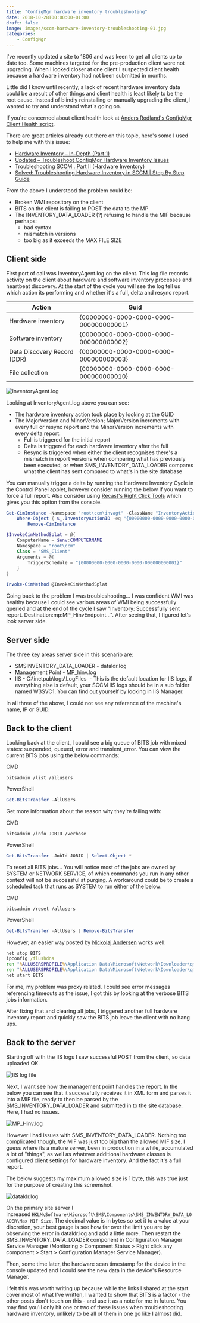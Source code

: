 ```yaml
---
title: "ConfigMgr hardware inventory troubleshooting"
date: 2018-10-28T00:00:00+01:00
draft: false
image: images/sccm-hardware-inventory-troubleshooting-01.jpg
categories:
    - ConfigMgr
---
```


I've recently updated a site to 1806 and was keen to get all clients up to date too. Some machines targeted for the pre-production client were not upgrading. When I looked closer at one client I suspected client health because a hardware inventory had not been submitted in months.

Little did I know until recently, a lack of recent hardware inventory data could be a result of other things and client health is least likely to be the root cause. Instead of blindly reinstalling or manually upgrading the client, I wanted to try and understand what's going on.

If you're concerned about client health look at [Anders Rodland's ConfigMgr Client Health script](https://www.andersrodland.com/configmgr-client-health/).

There are great articles already out there on this topic, here's some I used to help me with this issue:

- [Hardware Inventory – In-Depth (Part 1)](https://blogs.technet.microsoft.com/scotts-it-blog/2015/04/23/hardware-inventory-in-depth-part-1/)
- [Updated – Troubleshoot ConfigMgr Hardware Inventory Issues](https://www.enhansoft.com/blog/updated-troubleshoot-configmgr-hardware-inventory-issues)
- [Troubleshooting SCCM ..Part II (Hardware Inventory)](https://blogs.technet.microsoft.com/sudheesn/2010/05/31/troubleshooting-sccm-part-ii-hardware-inventory/)
- [Solved: Troubleshooting Hardware Inventory in SCCM | Step By Step Guide](https://thesysadminchannel.com/troubleshooting-hardware-inventory-sccm-full-guide/)

From the above I understood the problem could be:

- Broken WMI repository on the client
- BITS on the client is failing to POST the data to the MP
- The INVENTORY_DATA_LOADER (?) refusing to handle the MIF because perhaps:
  - bad syntax
  - mismatch in versions
  - too big as it exceeds the MAX FILE SIZE

## Client side

First port of call was InventoryAgent.log on the client. This log file records activity on the client about hardware and software inventory processes and heartbeat discovery. At the start of the cycle you will see the log tell us which action its performing and whether it's a full, delta and resync report.

Action | Guid
--- | ---
Hardware inventory | {00000000-0000-0000-0000-000000000001}
Software inventory | {00000000-0000-0000-0000-000000000002}
Data Discovery Record (DDR) | {00000000-0000-0000-0000-000000000003}
File collection | {00000000-0000-0000-0000-000000000010}

![InventoryAgent.log](images/sccm-hardware-inventory-troubleshooting-01.jpg)

Looking at InventoryAgent.log above you can see:

- The hardware inventory action took place by looking at the GUID
- The MajorVersion and MinorVersion; MajorVersion increments with every full or resync report and the MinorVersion increments with every delta report.
  - Full is triggered for the initial report
  - Delta is triggered for each hardware inventory after the full
  - Resync is triggered when either the client recognises there's a mismatch in report versions when comparing what has previously been executed, or when SMS_INVENTORY_DATA_LOADER compares what the client has sent compared to what's in the site database

You can manually trigger a delta by running the Hardware Inventory Cycle in the Control Panel applet, however consider running the below if you want to force a full report. Also consider using [Recast's Right Click Tools](https://recastsoftware.com/) which gives you this option from the console.

```powershell
Get-CimInstance -Namespace "root\ccm\invagt" -ClassName "InventoryActionStatus" | 
    Where-Object { $_.InventoryActionID -eq "{00000000-0000-0000-0000-000000000001}" } | 
        Remove-CimInstance

$InvokeCimMethodSplat = @{
    ComputerName = $env:COMPUTERNAME
    Namespace = "root\ccm"
    Class = "SMS_Client"
    Arguments = @{
        TriggerSchedule = "{00000000-0000-0000-0000-000000000001}"
    }
}

Invoke-CimMethod @InvokeCimMethodSplat
```

Going back to the problem I was troubleshooting... I was confident WMI was healthy because I could see various areas of WMI being successfully queried and at the end of the cycle I saw "Inventory: Successfully sent report. Destination:mp:MP_HinvEndpoint...". After seeing that, I figured let's look server side.

## Server side

The three key areas server side in this scenario are:

- SMSINVENTORY_DATA_LOADER - dataldr.log
- Management Point - MP_hinv.log
- IIS - C:\inetpub\logs\LogFiles  - This is the default location for IIS logs, if everything else is default, your SCCM IIS logs should be in a sub folder named W3SVC1. You can find out yourself by looking in IIS Manager.

In all three of the above, I could not see any reference of the machine's name, IP or GUID.

## Back to the client

Looking back at the client, I could see a big queue of BITS job with mixed states: suspended, queued, error and transient_error. You can view the current BITS jobs using the below commands:

CMD

```
bitsadmin /list /allusers
```

PowerShell

```powershell
Get-BitsTransfer -AllUsers
```

Get more information about the reason why they're failing with:

CMD

```
bitsadmin /info JOBID /verbose
```

PowerShell

```powershell
Get-BitsTransfer -JobId JOBID | Select-Object *
```

To reset all BITS jobs... You will notice most of the jobs are owned by SYSTEM or NETWORK SERVICE, of which commands you run in any other context will not be successful at purging. A workaround could be to create a scheduled task that runs as SYSTEM to run either of the below:

CMD

```
bitsadmin /reset /allusers
```

PowerShell

```powershell
Get-BitsTransfer -AllUsers | Remove-BitsTransfer
```

However, an easier way posted by [Nickolaj Andersen](http://www.scconfigmgr.com/2014/03/28/how-to-reset-bits-transfer-queue/) works well:

```cmd
net stop BITS 
ipconfig /flushdns 
ren "%ALLUSERSPROFILE%\Application Data\Microsoft\Network\Downloader\qmgr0.dat" qmgr0.dat.old 
ren "%ALLUSERSPROFILE%\Application Data\Microsoft\Network\Downloader\qmgr1.dat" qmgr1.dat.old
net start BITS
```

For me, my problem was proxy related. I could see error messages referencing timeouts as the issue, I got this by looking at the verbose BITS jobs information.

After fixing that and clearing all jobs, I triggered another full hardware inventory report and quickly saw the BITS job leave the client with no hang ups.

## Back to the server

Starting off with the IIS logs I saw successful POST from the client, so data uploaded OK.

![IIS log file](images/sccm-hardware-inventory-troubleshooting-02.jpg)

Next, I want see how the management point handles the report. In the below you can see that it successfully receives it in XML form and parses it into a MIF file, ready to then be parsed by the SMS_INVENTORY_DATA_LOADER and submitted in to the site database. Here, I had no issues.

![MP_Hinv.log](images/sccm-hardware-inventory-troubleshooting-03.jpg)

However I had issues with SMS_INVENTORY_DATA_LOADER. Nothing too complicated though, the MIF was just too big than the allowed MIF size. I guess where its a mature server, been in production in a while, accumulated a lot of "things", as well as whatever additional hardware classes is configured client settings for hardware inventory. And the fact it's a full report.

The below suggests my maximum allowed size is 1 byte, this was true just for the purpose of creating this screenshot.

![dataldr.log](images/sccm-hardware-inventory-troubleshooting-04.jpg)

On the primary site server I increased `HKLM\Software\Microsoft\SMS\Components\SMS_INVENTORY_DATA_LOADER\Max MIF Size`. The decimal value is in bytes so set it to a value at your discretion, your best gauge is see how far over the limit you are by observing the error in dataldr.log and add a little more. Then restart the SMS_INVENTORY_DATA_LOADER component in Configuration Manager Service Manager (Monitoring > Component Status > Right click any component > Start > Configuration Manager Service Manager).

Then, some time later, the hardware scan timestamp for the device in the console updated and I could see the new data in the device's Resource Manager.

I felt this was worth writing up because while the links I shared at the start cover most of what I've written, I wanted to show that BITS is a factor - the other posts don't touch on this - and use it as a note for me in future. You may find you'll only hit one or two of these issues when troubleshooting hardware inventory, unlikely to be all of them in one go like I almost did.
